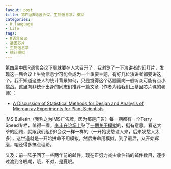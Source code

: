 ```yaml
---
layout: post
title: 第四届R语言会议，生物信息学，模拟
categories:
- R language
- Life
tags:
- R语言会议
- 基因芯片
- 生物信息学
- 统计模拟
---
```


[第四届中国R语言会议](http://cos.name/2011/04/chinar-2011/)下周就要在人大召开了，我浏览了一下演讲者的幻灯片，发现这一届会议上生物信息学可能会成为一个重要主题，有好几位演讲者都要讲这个。我不知道这些人的统计背景如何，只是觉得这个话题面向一般听众可能有点小挑战。这里向非统计出身的同志们推荐一篇文章（作者为给我们上基因芯片课的老师）：

- [A Discussion of Statistical Methods for Design and Analysis of Microarray Experiments for Plant Scientists](http://www.plantcell.org/content/18/9/2112.full)

IMS Bulletin（我称之为IMS广告牌，因为都是广告）每一期都有一个Terry Speed专栏，值得一看，[李丰在论坛上](http://cos.name/cn/topic/104385)贴了[一期关于模拟](http://bulletin.imstat.org/pdf/40/3/IMSBulletin40_3.pdf)的，挺有意思。看这大爷的回顾，就跟我们组织R会议一样一样的（一开始发愁没人来，后来发愁人太多），这世道就是一开始拼命不用模拟，然后拼命用模拟，到了最后，又开始琢磨，咱还得多搞点理论。

又及：前一阵子回了一些两年前的邮件，现在正努力减少收件箱的邮件数目，逐步过渡到冬眠期，哦，不对，是夏眠。

